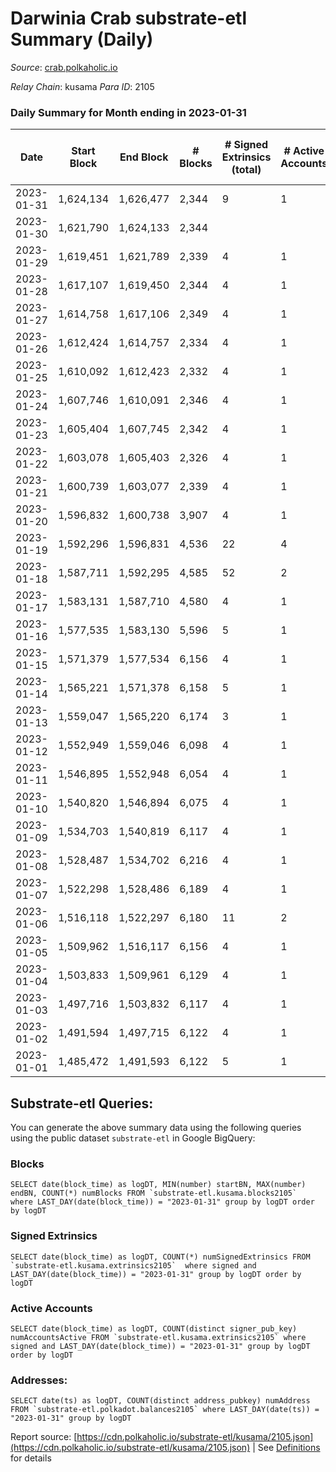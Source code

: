 # Darwinia Crab substrate-etl Summary (Daily)

_Source_: [crab.polkaholic.io](https://crab.polkaholic.io)

*Relay Chain*: kusama
*Para ID*: 2105



### Daily Summary for Month ending in 2023-01-31


| Date | Start Block | End Block | # Blocks | # Signed Extrinsics (total) | # Active Accounts | # Passive | # New | # Addresses with Balances | # Events | # Transfers | # XCM Transfers In | # XCM Transfers Out |
| ---- | ----------- | --------- | -------- | --------------------------- | ----------------- | --------- | ----- | ------------------------- | -------- | ----------- | ------------------ | ------------------- |
| 2023-01-31 | 1,624,134 | 1,626,477 | 2,344  | 9 | 1 |  |  | 52 | 4,725 |   |   |   |
| 2023-01-30 | 1,621,790 | 1,624,133 | 2,344  |  |  |  |  | 52 | 4,690 |   |   |   |
| 2023-01-29 | 1,619,451 | 1,621,789 | 2,339  | 4 | 1 | 1 |  | 52 | 4,761 | 66 ($0.06) |   |   |
| 2023-01-28 | 1,617,107 | 1,619,450 | 2,344  | 4 | 1 |  |  | 52 | 4,705 |   |   |   |
| 2023-01-27 | 1,614,758 | 1,617,106 | 2,349  | 4 | 1 |  |  | 52 | 4,715 |   |   |   |
| 2023-01-26 | 1,612,424 | 1,614,757 | 2,334  | 4 | 1 |  |  | 52 | 4,686 |   |   |   |
| 2023-01-25 | 1,610,092 | 1,612,423 | 2,332  | 4 | 1 |  |  | 52 | 4,681 |   |   |   |
| 2023-01-24 | 1,607,746 | 1,610,091 | 2,346  | 4 | 1 |  |  | 52 | 4,709 |   |   |   |
| 2023-01-23 | 1,605,404 | 1,607,745 | 2,342  | 4 | 1 |  |  | 52 | 4,702 |   |   |   |
| 2023-01-22 | 1,603,078 | 1,605,403 | 2,326  | 4 | 1 |  |  | 52 | 4,669 |   |   |   |
| 2023-01-21 | 1,600,739 | 1,603,077 | 2,339  | 4 | 1 |  |  | 52 | 4,695 |   |   |   |
| 2023-01-20 | 1,596,832 | 1,600,738 | 3,907  | 4 | 1 |  |  | 52 | 7,832 |   |   |   |
| 2023-01-19 | 1,592,296 | 1,596,831 | 4,536  | 22 | 4 | 5 |  | 52 | 9,423 | 245 ($3.54) |   |   |
| 2023-01-18 | 1,587,711 | 1,592,295 | 4,585  | 52 | 2 | 3 |  | 52 | 9,664 | 279 ($202.47) |   |   |
| 2023-01-17 | 1,583,131 | 1,587,710 | 4,580  | 4 | 1 |  |  | 52 | 9,179 |   |   |   |
| 2023-01-16 | 1,577,535 | 1,583,130 | 5,596  | 5 | 1 | 1 |  | 52 | 11,281 | 66 ($0.06) |   |   |
| 2023-01-15 | 1,571,379 | 1,577,534 | 6,156  | 4 | 1 |  |  | 52 | 12,332 |   |   |   |
| 2023-01-14 | 1,565,221 | 1,571,378 | 6,158  | 5 | 1 |  |  | 52 | 12,339 |   |   |   |
| 2023-01-13 | 1,559,047 | 1,565,220 | 6,174  | 3 | 1 |  |  | 52 | 12,363 |   |   |   |
| 2023-01-12 | 1,552,949 | 1,559,046 | 6,098  | 4 | 1 |  |  | 52 | 12,216 |   |   |   |
| 2023-01-11 | 1,546,895 | 1,552,948 | 6,054  | 4 | 1 |  |  | 52 | 12,127 |   |   |   |
| 2023-01-10 | 1,540,820 | 1,546,894 | 6,075  | 4 | 1 |  |  | 52 | 12,169 |   |   |   |
| 2023-01-09 | 1,534,703 | 1,540,819 | 6,117  | 4 | 1 |  |  | 52 | 12,254 |   |   |   |
| 2023-01-08 | 1,528,487 | 1,534,702 | 6,216  | 4 | 1 |  |  | 52 | 12,451 |   |   |   |
| 2023-01-07 | 1,522,298 | 1,528,486 | 6,189  | 4 | 1 |  |  | 52 | 12,398 |   |   |   |
| 2023-01-06 | 1,516,118 | 1,522,297 | 6,180  | 11 | 2 | 1 |  | 52 | 12,559 | 144 ($0.19) |   |   |
| 2023-01-05 | 1,509,962 | 1,516,117 | 6,156  | 4 | 1 |  |  | 52 | 12,332 |   |   |   |
| 2023-01-04 | 1,503,833 | 1,509,961 | 6,129  | 4 | 1 |  |  | 52 | 12,277 |   |   |   |
| 2023-01-03 | 1,497,716 | 1,503,832 | 6,117  | 4 | 1 |  |  | 52 | 12,253 |   |   |   |
| 2023-01-02 | 1,491,594 | 1,497,715 | 6,122  | 4 | 1 |  |  | 52 | 12,264 |   |   |   |
| 2023-01-01 | 1,485,472 | 1,491,593 | 6,122  | 5 | 1 | 1 |  | 52 | 12,333 | 66 ($0.06) |   |   |

## Substrate-etl Queries:
You can generate the above summary data using the following queries using the public dataset `substrate-etl` in Google BigQuery:


### Blocks
```
SELECT date(block_time) as logDT, MIN(number) startBN, MAX(number) endBN, COUNT(*) numBlocks FROM `substrate-etl.kusama.blocks2105`  where LAST_DAY(date(block_time)) = "2023-01-31" group by logDT order by logDT
```


### Signed Extrinsics
```
SELECT date(block_time) as logDT, COUNT(*) numSignedExtrinsics FROM `substrate-etl.kusama.extrinsics2105`  where signed and LAST_DAY(date(block_time)) = "2023-01-31" group by logDT order by logDT
```


### Active Accounts
```
SELECT date(block_time) as logDT, COUNT(distinct signer_pub_key) numAccountsActive FROM `substrate-etl.kusama.extrinsics2105` where signed and LAST_DAY(date(block_time)) = "2023-01-31" group by logDT order by logDT
```


### Addresses:
```
SELECT date(ts) as logDT, COUNT(distinct address_pubkey) numAddress FROM `substrate-etl.polkadot.balances2105` where LAST_DAY(date(ts)) = "2023-01-31" group by logDT
```



Report source: [https://cdn.polkaholic.io/substrate-etl/kusama/2105.json](https://cdn.polkaholic.io/substrate-etl/kusama/2105.json) | See [Definitions](/DEFINITIONS.md) for details
